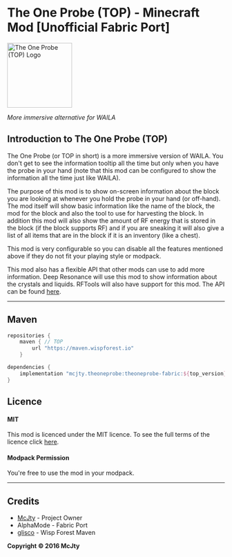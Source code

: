 # The One Probe (TOP) - Minecraft Mod [Unofficial Fabric Port]

<img src="https://i.imgur.com/oMWYlRC.png" width=150 alt="The One Probe (TOP) Logo"/>

_More immersive alternative for WAILA_

## Introduction to The One Probe (TOP)

The One Probe (or TOP in short) is a more immersive version of WAILA. You don't get to see the information tooltip all the time but only when you have the probe in your hand (note that this mod can be configured to show the information all the time just like WAILA).

The purpose of this mod is to show on-screen information about the block you are looking at whenever you hold the probe in your hand (or off-hand). The mod itself will show basic information like the name of the block, the mod for the block and also the tool to use for harvesting the block. In addition this mod will also show the amount of RF energy that is stored in the block (if the block supports RF) and if you are sneaking it will also give a list of all items that are in the block if it is an inventory (like a chest).

This mod is very configurable so you can disable all the features mentioned above if they do not fit your playing style or modpack.

This mod also has a flexible API that other mods can use to add more information. Deep Resonance will use this mod to show information about the crystals and liquids. RFTools will also have support for this mod. The API can be found [here](https://github.com/McJty/TheOneProbe/tree/master/src/main/java/mcjty/theoneprobe/api).

***

## Maven
```groovy
repositories {
    maven { // TOP
        url "https://maven.wispforest.io"
    }

dependencies {
    implementation "mcjty.theoneprobe:theoneprobe-fabric:${top_version}"
}
```

## Licence

#### MIT

This mod is licenced under the MIT licence. To see the full terms of the licence click [here](https://github.com/McJty/TheOneProbe/blob/1.10/LICENCE).

#### Modpack Permission

You're free to use the mod in your modpack.

***

## Credits

- [McJty](https://twitter.com/McJty) - Project Owner
- AlphaMode - Fabric Port
- [glisco](https://github.com/gliscowo) - Wisp Forest Maven 


**Copyright © 2016 McJty**
